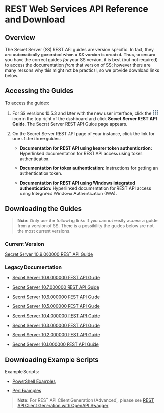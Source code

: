 [title]: # (REST Web Services API Reference and Download)
[tags]: # (API,Scripting,Download)
[priority]: # (1000)

# REST Web Services API Reference and Download

## Overview

The Secret Server (SS) REST API guides are version specific. In fact, they are automatically generated when a SS version is created. Thus, to ensure you have the correct guides *for* your SS version, it is best (but not required) to access the documentation *from* that version of SS; however there are many reasons why this might not be practical, so we provide download links below.

## Accessing the Guides

To access the guides:

1. For SS versions 10.5.3 and later with the new user interface, click the ![image-20200603115047589](images/image-20200603115047589.png) icon in the top right of the dashboard and click **Secret Server REST API Guide**. The Secret Server REST API Guide page appears.

1. On the Secret Server REST API page of your instance, click the link for one of the three guides:

   - **Documentation for REST API using bearer token authentication:** Hyperlinked documentation for REST API access using token authentication.

   - **Documentation for token authentication:** Instructions for getting an authentication token.

   - **Documentation for REST API using Windows integrated authentication:** Hyperlinked documentation for REST API access using Integrated Windows Authentication (IWA).

## Downloading the Guides

> **Note:** Only use the following links if you cannot easily access a guide from a version of SS. There is a possibility the guides below are not the most current versions.

### Current Version

[Secret Server 10.9.000000 REST API Guide](https://updates.thycotic.net/secretserver/restapiguide/10.9/index.html)

### Legacy Documentation

- [Secret Server 10.8.000000 REST API Guide](https://updates.thycotic.net/secretserver/restapiguide/10.8/index.html)

- [Secret Server 10.7.000000 REST API Guide](https://updates.thycotic.net/secretserver/restapiguide/10.7/index.html)

- [Secret Server 10.6.000000 REST API Guide](https://updates.thycotic.net/secretserver/restapiguide/10.6/index.html)

- [Secret Server 10.5.000000 REST API Guide](https://updates.thycotic.net/secretserver/restapiguide/10.5/index.html)

- [Secret Server 10.4.000000 REST API Guide](https://updates.thycotic.net/secretserver/restapiguide/10.4/index.html)

- [Secret Server 10.3.000000 REST API Guide](https://updates.thycotic.net/secretserver/restapiguide/10.3/index.html)

- [Secret Server 10.2.000000 REST API Guide](https://updates.thycotic.net/secretserver/restapiguide/10.2/index.html)

- [Secret Server 10.1.000000 REST API Guide](https://updates.thycotic.net/secretserver/restapiguide/10.1/index.html)

## Downloading Example Scripts

 Example Scripts:

- [PowerShell Examples](../../api-scripting/rest-api-powershell-examples/index.md)

- [Perl Examples](../../api-scripting/soap-perl-example-code/index.md)

> **Note:** For REST API Client Generation (Advanced), please see [REST API Client Generation with OpenAPI Swagger](../../api-scripting/rest-api-client-generation/index.md)
